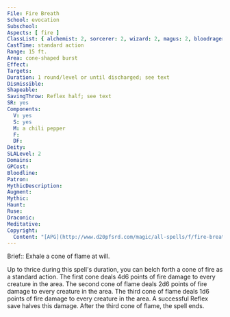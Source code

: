 ```yaml
---
File: Fire Breath
School: evocation
Subschool: 
Aspects: [ fire ]
ClassList: { alchemist: 2, sorcerer: 2, wizard: 2, magus: 2, bloodrager: 2 }
CastTime: standard action
Range: 15 ft.
Area: cone-shaped burst
Effect: 
Targets: 
Duration: 1 round/level or until discharged; see text
Dismissible: 
Shapeable: 
SavingThrow: Reflex half; see text
SR: yes
Components:
  V: yes
  S: yes
  M: a chili pepper
  F: 
  DF: 
Deity: 
SLALevel: 2
Domains: 
GPCost: 
Bloodline: 
Patron: 
MythicDescription: 
Augment: 
Mythic: 
Haunt: 
Ruse: 
Draconic: 
Meditative: 
Copyright:
  Content: "[APG](http://www.d20pfsrd.com/magic/all-spells/f/fire-breath)"
---
```

Brief:: Exhale a cone of flame at will.

Up to thrice during this spell's duration, you can belch forth a cone of fire as a standard action. The first cone deals 4d6 points of fire damage to every creature in the area. The second cone of flame deals 2d6 points of fire damage to every creature in the area. The third cone of flame deals 1d6 points of fire damage to every creature in the area. A successful Reflex save halves this damage. After the third cone of flame, the spell ends.
